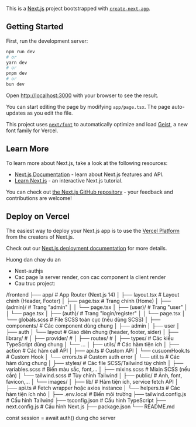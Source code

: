 This is a [Next.js](https://nextjs.org) project bootstrapped with [`create-next-app`](https://nextjs.org/docs/app/api-reference/cli/create-next-app).

## Getting Started

First, run the development server:

```bash
npm run dev
# or
yarn dev
# or
pnpm dev
# or
bun dev
```

Open [http://localhost:3000](http://localhost:3000) with your browser to see the result.

You can start editing the page by modifying `app/page.tsx`. The page auto-updates as you edit the file.

This project uses [`next/font`](https://nextjs.org/docs/app/building-your-application/optimizing/fonts) to automatically optimize and load [Geist](https://vercel.com/font), a new font family for Vercel.

## Learn More

To learn more about Next.js, take a look at the following resources:

- [Next.js Documentation](https://nextjs.org/docs) - learn about Next.js features and API.
- [Learn Next.js](https://nextjs.org/learn) - an interactive Next.js tutorial.

You can check out [the Next.js GitHub repository](https://github.com/vercel/next.js) - your feedback and contributions are welcome!

## Deploy on Vercel

The easiest way to deploy your Next.js app is to use the [Vercel Platform](https://vercel.com/new?utm_medium=default-template&filter=next.js&utm_source=create-next-app&utm_campaign=create-next-app-readme) from the creators of Next.js.

Check out our [Next.js deployment documentation](https://nextjs.org/docs/app/building-your-application/deploying) for more details.



Huong dan chay du an
- Next-authjs
- Cac page la server render, con cac component la client render
- Cau truc project:

/frontend
├── app/                            # App Router (Next.js 14)
│   ├── layout.tsx                  # Layout chính (Header, Footer)
│   ├── page.tsx                    # Trang chính (Home)
│   ├── (admin)/                      # Trang "admin"
│   │   └── page.tsx
│   ├── (user)/                       # Trang "user"
│   │   └── page.tsx
│   ├── (auth)/                       # Trang "login/register"
│   │   └── page.tsx
│   └── globals.scss               # File SCSS toàn cục (nếu dùng SCSS)
│
├── components/                    # Các component dùng chung
│   ├── admin
│   ├── user
│   ├── auth
│   └── layout                     # Giao diên chung (header, footer, sider)
│
├── library/                    # 
│
├── provider/                    # 
│
├── routes/                    # 
│
├── types/                         # Các kiểu TypeScript dùng chung
│   └── ...
│
├── utils/                    # Các hàm tiện ích
│   ├── action                  # Các hàm call API
│   ├── api.ts                  # Custom API
│   └── cusuomHook.ts           # Custom Hook
│   └── errors.ts               # Custom auth error
│   └── util.ts                 # Các hàm dùng chung
│ 
├── styles/                        # Các file SCSS/Tailwind tùy chỉnh
│   ├── variables.scss             # Biến màu sắc, font,...
│   ├── mixins.scss                # Mixin SCSS (nếu cần)
│   └── tailwind.scss              # Tùy chỉnh Tailwind
│
├── public/                        # Ảnh, font, favicon,...
│   └── images/
│
├── lib/                           # Hàm tiện ích, service fetch API
│   ├── api.ts                     # Fetch wrapper hoặc axios instance
│   └── helpers.ts                 # Các hàm tiện ích nhỏ
│
├── .env.local                     # Biến môi trường
├── tailwind.config.js            # Cấu hình Tailwind
├── tsconfig.json                 # Cấu hình TypeScript
├── next.config.js                # Cấu hình Next.js
├── package.json
└── README.md



const session = await auth() dung cho server

